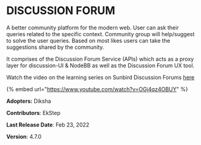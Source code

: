 # DISCUSSION FORUM

A better community platform for the modern web. User can ask their queries related to the specific context. Community group will help/suggest to solve the user queries. Based on most likes users can take the suggestions shared by the community.

It comprises of the Discussion Forum Service (APIs) which acts as a proxy layer for discussion-UI & NodeBB as well as the Discussion Forum UX tool.

Watch the video on the learning series on Sunbird Discussion Forums [here](https://www.youtube.com/watch?v=OGj4qz4OBUY)

{% embed url="https://www.youtube.com/watch?v=OGj4qz4OBUY" %}

**Adopters:** Diksha

**Contributors**: EkStep

**Last Release Date**: Feb 23, 2022

**Version**: 4.7.0
